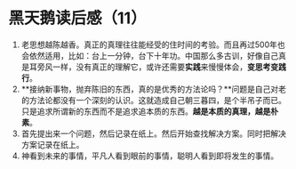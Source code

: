 # 黑天鹅读后感（11）

1. 老思想越陈越香。真正的真理往往能经受的住时间的考验。而且再过500年也会依然适用，比如：台上一分钟，台下十年功。中国那么多古训，好像自己真是耳旁风一样，没有真正的理解它，或许还需要**实践**来慢慢体会，**变思考变践行**。
2. **接纳新事物，抛弃陈旧的东西，真的是优秀的方法论吗？**问题是自己对老的方法论都没有一个深刻的认识。这就造成自己朝三暮四，是个半吊子而已。只是追求所谓新的东西而不是追求追本质的东西。**越是本质的真理，越是朴素**。
3. 首先提出来一个问题，然后记录在纸上。然后开始查找解决方案。同时把解决方案记录在纸上。
4. 神看到未来的事情，平凡人看到眼前的事情，聪明人看到即将发生的事情。